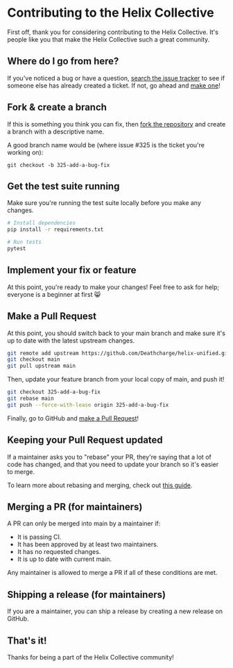 # Contributing to the Helix Collective

First off, thank you for considering contributing to the Helix Collective. It's people like you that make the Helix Collective such a great community.

## Where do I go from here?

If you've noticed a bug or have a question, [search the issue tracker](https://github.com/Deathcharge/helix-unified/issues) to see if someone else has already created a ticket. If not, go ahead and [make one](https://github.com/Deathcharge/helix-unified/issues/new/choose)!

## Fork & create a branch

If this is something you think you can fix, then [fork the repository](https://github.com/Deathcharge/helix-unified/fork) and create a branch with a descriptive name.

A good branch name would be (where issue #325 is the ticket you're working on):

`git checkout -b 325-add-a-bug-fix`

## Get the test suite running

Make sure you're running the test suite locally before you make any changes.

```bash
# Install dependencies
pip install -r requirements.txt

# Run tests
pytest
```

## Implement your fix or feature

At this point, you're ready to make your changes! Feel free to ask for help; everyone is a beginner at first :smile_cat:

## Make a Pull Request

At this point, you should switch back to your main branch and make sure it's up to date with the latest upstream changes.

```bash
git remote add upstream https://github.com/Deathcharge/helix-unified.git
git checkout main
git pull upstream main
```

Then, update your feature branch from your local copy of main, and push it!

```bash
git checkout 325-add-a-bug-fix
git rebase main
git push --force-with-lease origin 325-add-a-bug-fix
```

Finally, go to GitHub and [make a Pull Request](https://github.com/Deathcharge/helix-unified/compare)!

## Keeping your Pull Request updated

If a maintainer asks you to "rebase" your PR, they're saying that a lot of code has changed, and that you need to update your branch so it's easier to merge.

To learn more about rebasing and merging, check out [this guide](https://www.atlassian.com/git/tutorials/merging-vs-rebasing).

## Merging a PR (for maintainers)

A PR can only be merged into main by a maintainer if:

- It is passing CI.
- It has been approved by at least two maintainers.
- It has no requested changes.
- It is up to date with current main.

Any maintainer is allowed to merge a PR if all of these conditions are met.

## Shipping a release (for maintainers)

If you are a maintainer, you can ship a release by creating a new release on GitHub.

## That's it!

Thanks for being a part of the Helix Collective community!
